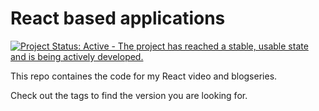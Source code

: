 # React based applications

[![Project Status: Active - The project has reached a stable, usable state and is being actively developed.](http://www.repostatus.org/badges/latest/active.svg)](http://www.repostatus.org/#active)

This repo containes the code for my React video and blogseries.

Check out the tags to find the version you are looking for.
